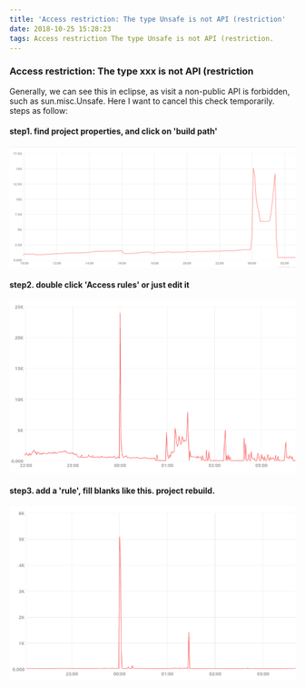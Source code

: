 ```yaml
---
title: 'Access restriction: The type Unsafe is not API (restriction'
date: 2018-10-25 15:28:23
tags: Access restriction The type Unsafe is not API (restriction.
---
```

### Access restriction: The type xxx is not API (restriction
Generally, we can see this in eclipse, as visit a non-public API is forbidden, such as sun.misc.Unsafe. Here I want to cancel this check temporarily.
steps as follow:

#### step1. find project properties, and click on 'build path'
[![](https://raw.githubusercontent.com/warrenwx/hexo_data/master/files/20181102/1.png)](https://raw.githubusercontent.com/warrenwx/hexo_data/master/files/20181102/2.png)
#### step2. double click 'Access rules' or just edit it
[![](https://raw.githubusercontent.com/warrenwx/hexo_data/master/files/20181102/3.png)](https://raw.githubusercontent.com/warrenwx/hexo_data/master/files/20181102/4.png)
#### step3. add a 'rule', fill blanks like this. project rebuild.
[![](https://raw.githubusercontent.com/warrenwx/hexo_data/master/files/20181102/5.png)](https://raw.githubusercontent.com/warrenwx/hexo_data/master/files/20181102/6.png)
